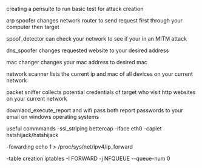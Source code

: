 creating a pensuite to run basic test for attack creation

arp spoofer changes network router to send request first through your computer then target

spoof_detector can check your network to see if your in an MITM attack

dns_spoofer changes requested website to your desired address

mac changer changes your mac address to desired mac

network scanner lists the current ip and mac of all devices on your current network

packet sniffer collects potential credentials of target who visit http websites on your current network

downlaod_execute_report and wifi pass both report passwords to your email on windows operating systems 

useful commmands
  -ssl_striping
  bettercap -iface eth0 -caplet hstshijack/hstshijack
  
  -fowarding 
  echo 1 > /proc/sys/net/ipv4/ip_forward

  -table creation
  iptables -I FORWARD -j NFQUEUE --queue-num 0
